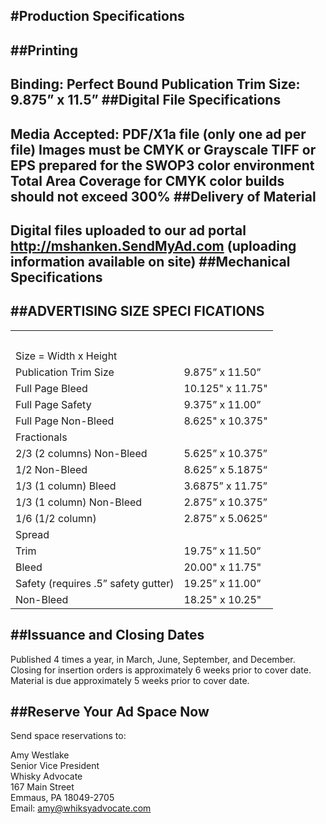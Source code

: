 #Production Specifications
---

##Printing
---

Binding: Perfect Bound
Publication Trim Size: 9.875” x 11.5”
##Digital File Specifications
---

Media Accepted: PDF/X1a file (only one ad per file)
Images must be CMYK or Grayscale TIFF or EPS prepared
for the SWOP3 color environment
Total Area Coverage for CMYK color builds should not exceed 300%
##Delivery of Material
---

Digital files uploaded to our ad portal
http://mshanken.SendMyAd.com
(uploading information available on site)
##Mechanical Specifications
---

##ADVERTISING SIZE SPECI FICATIONS
---



<table>
	<tr>
		<th colspan="2">&nbsp;</th>
	</tr>
	<tr>
		<td colspan="2">Size = Width x Height</td>
	</tr>
	<tr>
		<td>Publication Trim Size</td>
		<td>9.875” x 11.50”</td>
	</tr>
	<tr>
		<td>Full Page Bleed</td>
		<td>10.125" x 11.75"</td>
	</tr>
	<tr>
		<td>Full Page Safety</td>
		<td>9.375” x 11.00”</td>
	</tr>
	<tr>
		<td>Full Page Non-Bleed</td>
		<td>8.625" x 10.375"</td>
	</tr>
	<tr>
		<td colspan="2">Fractionals</td>
	</tr>
	<tr>
		<td>2/3 (2 columns) Non-Bleed</td>
		<td>5.625” x 10.375”</td>
	</tr>
	<tr>
		<td>1/2 Non-Bleed </td>
		<td>8.625” x 5.1875“</td>
	</tr>
	<tr>
		<td>1/3 (1 column) Bleed</td>
		<td> 3.6875” x 11.75”</td>
	</tr>
	<tr>
		<td>1/3 (1 column) Non-Bleed</td>
		<td>2.875” x 10.375”</td>
	</tr>
	<tr>
		<td>1/6 (1/2 column)</td>
		<td>2.875” x 5.0625“</td>
	</tr>
	<tr>
		<td colspan="2">Spread</td>
	</tr>
	<tr>
		<td>Trim</td>
		<td>19.75” x 11.50”</td>
	</tr>
	<tr>
		<td>Bleed</td>
		<td>20.00" x 11.75"</td>
	</tr>
	<tr>
		<td>Safety (requires .5” safety gutter)</td>
		<td>19.25” x 11.00”</td>
	</tr>
	<tr>
		<td>Non-Bleed</td>
		<td>18.25" x 10.25"</td>
	</tr>
</table>


##Issuance and Closing Dates
---

Published 4 times a year, in March, June, September, and December.
Closing for insertion orders is approximately 6 weeks prior to cover
date. Material is due approximately 5 weeks prior to cover date.

##Reserve Your Ad Space Now
---

Send space reservations to:

Amy Westlake<br />
Senior Vice President<br />
Whisky Advocate<br />
167 Main Street<br />
Emmaus, PA 18049-2705<br />
Email: [amy@whiksyadvocate.com](mailto:amy@whiksyadvocate.com)


